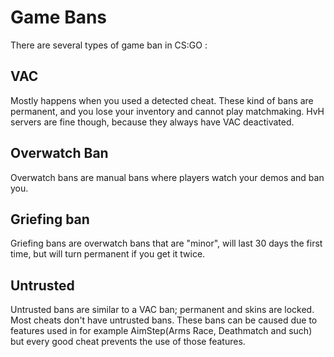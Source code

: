 # Game Bans

There are several types of game ban in CS:GO :

## VAC

Mostly happens when you used a detected cheat. These kind of bans are permanent, and you lose your inventory and cannot play matchmaking. HvH servers are fine though, because they always have VAC deactivated.

## Overwatch Ban

Overwatch bans are manual bans where players watch your demos and ban you.

## Griefing ban

Griefing bans are overwatch bans that are "minor", will last 30 days the first time, but will turn permanent if you get it twice.

## Untrusted

Untrusted bans are similar to a VAC ban; permanent and skins are locked. Most cheats don't have untrusted bans. These bans can be caused due to features used in for example AimStep\(Arms Race, Deathmatch and such\) but every good cheat prevents the use of those features.

